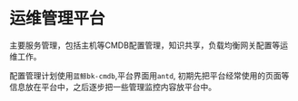 运维管理平台
===

主要服务管理，包括主机等CMDB配置管理，知识共享，负载均衡网关配置等运维工作。

配置管理计划使用`蓝鲸bk-cmdb`,平台界面用`antd`, 初期先把平台经常使用的页面等信息放在平台中，之后逐步把一些管理监控内容放平台中。
